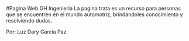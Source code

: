 #Pagina Web GH Ingenieria
La pagina trata es un recurso para personas que se encuentren en el mundo automotriz, brindandoles conocimiento y resolviendo dudas.

Por: Luz Dary Garcia Paz